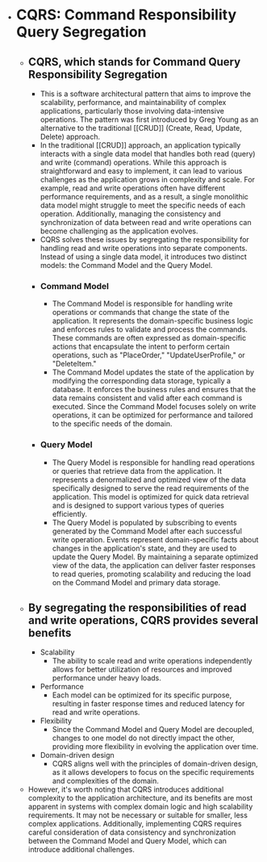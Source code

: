 - # CQRS: Command Responsibility Query Segregation
	- ## CQRS, which stands for Command Query Responsibility Segregation
		- This is a software architectural pattern that aims to improve the scalability, performance, and maintainability of complex applications, particularly those involving data-intensive operations. The pattern was first introduced by Greg Young as an alternative to the traditional [[CRUD]] (Create, Read, Update, Delete) approach.
		- In the traditional [[CRUD]] approach, an application typically interacts with a single data model that handles both read (query) and write (command) operations. While this approach is straightforward and easy to implement, it can lead to various challenges as the application grows in complexity and scale. For example, read and write operations often have different performance requirements, and as a result, a single monolithic data model might struggle to meet the specific needs of each operation. Additionally, managing the consistency and synchronization of data between read and write operations can become challenging as the application evolves.
		- CQRS solves these issues by segregating the responsibility for handling read and write operations into separate components. Instead of using a single data model, it introduces two distinct models: the Command Model and the Query Model.
		- ### Command Model
			- The Command Model is responsible for handling write operations or commands that change the state of the application. It represents the domain-specific business logic and enforces rules to validate and process the commands. These commands are often expressed as domain-specific actions that encapsulate the intent to perform certain operations, such as "PlaceOrder," "UpdateUserProfile," or "DeleteItem."
			- The Command Model updates the state of the application by modifying the corresponding data storage, typically a database. It enforces the business rules and ensures that the data remains consistent and valid after each command is executed. Since the Command Model focuses solely on write operations, it can be optimized for performance and tailored to the specific needs of the domain.
		- ### Query Model
			- The Query Model is responsible for handling read operations or queries that retrieve data from the application. It represents a denormalized and optimized view of the data specifically designed to serve the read requirements of the application. This model is optimized for quick data retrieval and is designed to support various types of queries efficiently.
			- The Query Model is populated by subscribing to events generated by the Command Model after each successful write operation. Events represent domain-specific facts about changes in the application's state, and they are used to update the Query Model. By maintaining a separate optimized view of the data, the application can deliver faster responses to read queries, promoting scalability and reducing the load on the Command Model and primary data storage.
	- ## By segregating the responsibilities of read and write operations, CQRS provides several benefits
		- Scalability
			- The ability to scale read and write operations independently allows for better utilization of resources and improved performance under heavy loads.
		- Performance
			- Each model can be optimized for its specific purpose, resulting in faster response times and reduced latency for read and write operations.
		- Flexibility
			- Since the Command Model and Query Model are decoupled, changes to one model do not directly impact the other, providing more flexibility in evolving the application over time.
		- Domain-driven design
			- CQRS aligns well with the principles of domain-driven design, as it allows developers to focus on the specific requirements and complexities of the domain.
	- However, it's worth noting that CQRS introduces additional complexity to the application architecture, and its benefits are most apparent in systems with complex domain logic and high scalability requirements. It may not be necessary or suitable for smaller, less complex applications. Additionally, implementing CQRS requires careful consideration of data consistency and synchronization between the Command Model and Query Model, which can introduce additional challenges.